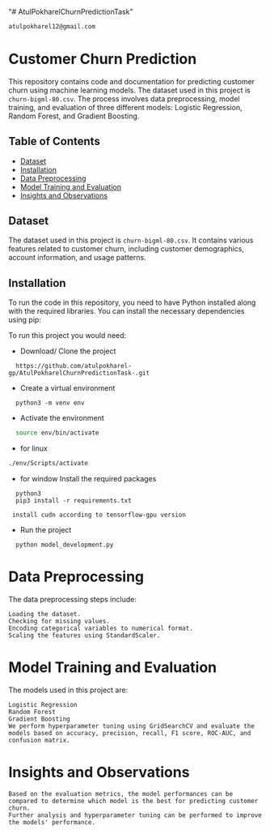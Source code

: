 "# AtulPokharelChurnPredictionTask" 

```bash
atulpokharel12@gmail.com
```



# Customer Churn Prediction

This repository contains code and documentation for predicting customer churn using machine learning models. The dataset used in this project is `churn-bigml-80.csv`. The process involves data preprocessing, model training, and evaluation of three different models: Logistic Regression, Random Forest, and Gradient Boosting.

## Table of Contents

- [Dataset](#dataset)
- [Installation](#installation)
- [Data Preprocessing](#data-preprocessing)
- [Model Training and Evaluation](#model-training-and-evaluation)
- [Insights and Observations](#insights-and-observations)

## Dataset

The dataset used in this project is `churn-bigml-80.csv`. It contains various features related to customer churn, including customer demographics, account information, and usage patterns.

## Installation

To run the code in this repository, you need to have Python installed along with the required libraries. You can install the necessary dependencies using pip:

To run this project you would need:

- Download/ Clone the project

```git
  https://github.com/atulpokharel-gp/AtulPokharelChurnPredictionTask-.git
```

- Create a virtual environment

```python3
  python3 -m venv env
```

- Activate the environment
```bash
  source env/bin/activate
```
- for linux
```bash
./env/Scripts/activate
```
- for window
 Install the required packages

```
  python3
  pip3 install -r requirements.txt
```
``` 
 install cudn according to tensorflow-gpu version
```

- Run the project
```python3
  python model_development.py

```

# Data Preprocessing
The data preprocessing steps include:
```
Loading the dataset.
Checking for missing values.
Encoding categorical variables to numerical format.
Scaling the features using StandardScaler.
```
# Model Training and Evaluation
The models used in this project are:
```
Logistic Regression
Random Forest
Gradient Boosting
We perform hyperparameter tuning using GridSearchCV and evaluate the models based on accuracy, precision, recall, F1 score, ROC-AUC, and confusion matrix.
```

# Insights and Observations

```
Based on the evaluation metrics, the model performances can be compared to determine which model is the best for predicting customer churn. 
Further analysis and hyperparameter tuning can be performed to improve the models' performance.
```
